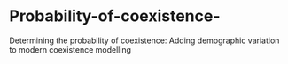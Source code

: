 # Probability-of-coexistence-
Determining the probability of coexistence: Adding demographic variation to modern coexistence modelling
